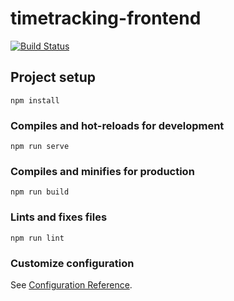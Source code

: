 # timetracking-frontend

[![Build Status](https://dev.azure.com/boreallodgeltd/Timetracking/_apis/build/status/jamiebuckley.timetracking-frontend?branchName=master)](https://dev.azure.com/boreallodgeltd/Timetracking/_build/latest?definitionId=2&branchName=master)

## Project setup
```
npm install
```

### Compiles and hot-reloads for development
```
npm run serve
```

### Compiles and minifies for production
```
npm run build
```

### Lints and fixes files
```
npm run lint
```

### Customize configuration
See [Configuration Reference](https://cli.vuejs.org/config/).
